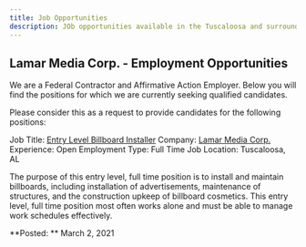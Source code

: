 ```yaml
---
title: Job Opportunities
description: JOb opportunities available in the Tuscaloosa and surrounding community.
---
```


## Lamar Media Corp. - Employment Opportunities

We are a Federal Contractor and Affirmative Action Employer.
Below you will find the positions for which we are currently seeking
qualified candidates.

Please consider this as a request to provide candidates for the
following positions:

Job Title: [Entry Level Billboard Installer](http://employer.localjobnetwork.com/jl/51661756/5745541/159693)
Company: [Lamar Media Corp.](http://employer.localjobnetwork.com/company/coprofile/lamar-media-corp?cid=b92b969ef2764fda88255c4a7b850229)
Experience: Open
Employment Type: Full Time
Job Location: Tuscaloosa, AL

The purpose of this entry level, full time position is to install and
maintain billboards, including installation of advertisements,
maintenance of structures, and the construction upkeep of billboard
cosmetics. This entry level, full time position most often works alone
and must be able to manage work schedules effectively.

**Posted: ** March 2, 2021

